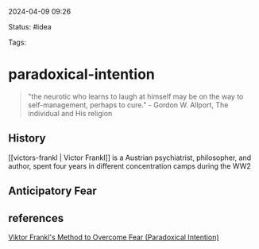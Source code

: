 2024-04-09 09:26

Status: #idea

Tags: 

# paradoxical-intention
> "the neurotic who learns to laugh at himself may be on the way to self-management, perhaps to cure." - Gordon W. Allport, The individual and His religion

## History
[[victors-frankl | Victor Frankl]] is a Austrian psychiatrist, philosopher, and author, spent four years in different concentration camps during the WW2

## Anticipatory Fear



## references
[Viktor Frankl's Method to Overcome Fear (Paradoxical Intention)](https://www.youtube.com/watch?v=-tmHzg6OirM)



